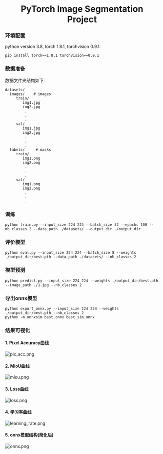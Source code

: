 <div align="center">   

# PyTorch Image Segmentation Project
</div>

### 环境配置
python version 3.8, torch 1.8.1, torchvision 0.9.1:
```
pip install torch==1.8.1 torchvision==0.9.1
```


### 数据准备
数据文件夹结构如下:
```
datasets/
  images/    # images
     train/
        img1.jpg
        img2.jpg
         .
         .
         .
     val/
        img1.jpg
        img2.jpg
         .
         .
         .
  labels/     # masks
     train/
        img1.png
        img2.png
         .
         .
         .
     val/
        img1.png
        img2.png
         .
         .
         .
```
### 训练
```
python train.py --input_size 224 224 --batch_size 32 --epochs 100 --nb_classes 2 --data_path ./datasets/ --output_dir ./output_dir 
```
### 评价模型
```
python eval.py --input_size 224 224 --batch_size 8 --weights ./output_dir/best.pth --data_path ./datasets/ --nb_classes 2
```
### 模型预测
```
python predict.py --input_size 224 224 --weights ./output_dir/best.pth --image_path ./1.jpg --nb_classes 2
```
### 导出onnx模型
```
python export_onnx.py --input_size 224 224 --weights ./output_dir/best.pth --nb_classes 2
python -m onnxsim best.onnx best_sim.onnx
```

### 结果可视化
#### 1. Pixel Accuracy曲线
![pix_acc.png](output_dir%2Fpix_acc.png)
#### 2. MIoU曲线
![miou.png](output_dir%2Fmiou.png)
#### 3. Loss曲线
![loss.png](output_dir%2Floss.png)
#### 4. 学习率曲线
![learning_rate.png](output_dir%2Flearning_rate.png)
#### 5. onnx模型结构(简化后)
![onnx.png](output_dir%2Fonnx.png)
